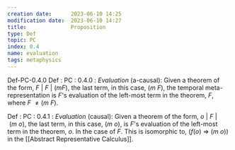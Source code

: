 ```yaml
---
creation date:		2023-06-10 14:25
modification date:	2023-06-10 14:27
title: 				Proposition
type: Def
topic: PC
index: 0.4
name: evaluation
tags: metaphysics
---
```

Def-PC-0.4.0
Def : PC : 0.4.0 : $Evaluation$ (a-causal): Given a theorem of the form, $F\ |\ F\ |\ (m F)$, the last term, in this case, $(m\ F)$, the temporal meta-representation is $F$'s evaluation of the left-most term in the theorem, $F$, where $F\ \neq (m\ F)$. 

Def : PC : 0.4.1 : $Evaluation$ (causal): Given a theorem of the form, $o\ |\ F\ |\ (m\ o)$, the last term, in this case, $(m\ o)$, is $F$'s evaluation of the left-most term in the theorem, $o$. In the case of $F$. This is isomorphic to, ($f(o)\ \Rightarrow\ (m \ o)$) in the [[Abstract Representative Calculus]].